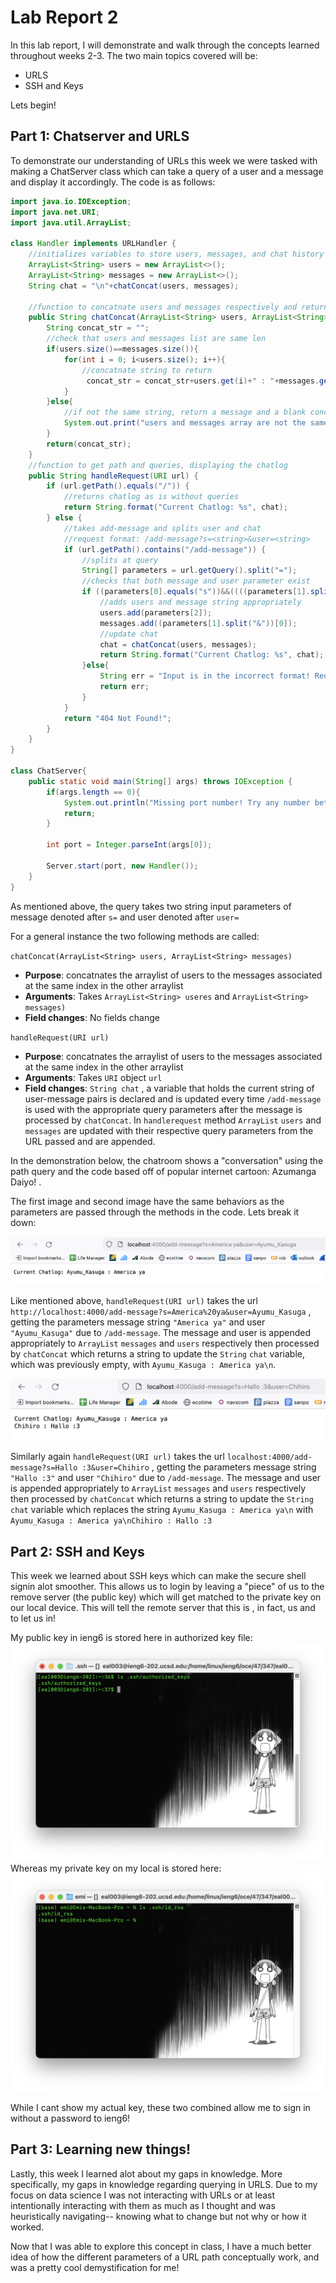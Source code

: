 # Lab Report 2

In this lab report, I will demonstrate and walk through the concepts learned throughout weeks 2-3. The two main topics covered will be: 
- URLS
- SSH and Keys

Lets begin!

## Part 1: Chatserver and URLS
To demonstrate our understanding of URLs this week we were tasked with making a ChatServer class which can take a query of a user and a message and display it accordingly. The code is as follows: 

````java 
import java.io.IOException;
import java.net.URI;
import java.util.ArrayList;

class Handler implements URLHandler {
    //initializes variables to store users, messages, and chat history     
    ArrayList<String> users = new ArrayList<>();
    ArrayList<String> messages = new ArrayList<>();
    String chat = "\n"+chatConcat(users, messages);

    //function to concatnate users and messages respectively and returns a string of the entire chat history
    public String chatConcat(ArrayList<String> users, ArrayList<String> messages){
        String concat_str = "";
        //check that users and messages list are same len
        if(users.size()==messages.size()){
            for(int i = 0; i<users.size(); i++){
                //concatnate string to return
                 concat_str = concat_str+users.get(i)+" : "+messages.get(i)+'\n';
            }
        }else{
            //if not the same string, return a message and a blank concat so that chat isnt affected 
            System.out.print("users and messages array are not the same length!");
        }
        return(concat_str);
    }
    //function to get path and queries, displaying the chatlog
    public String handleRequest(URI url) {
        if (url.getPath().equals("/")) {
            //returns chatlog as is without queries 
            return String.format("Current Chatlog: %s", chat);
        } else {
            //takes add-message and splits user and chat
            //request format: /add-message?s=<string>&user=<string>
            if (url.getPath().contains("/add-message")) {
                //splits at query
                String[] parameters = url.getQuery().split("=");
                //checks that both message and user parameter exist 
                if ((parameters[0].equals("s"))&&((((parameters[1].split("&"))[1]).equals("user")))) {
                    //adds users and message string appropriately
                    users.add(parameters[2]);
                    messages.add((parameters[1].split("&"))[0]);
                    //update chat
                    chat = chatConcat(users, messages);
                    return String.format("Current Chatlog: %s", chat);
                }else{
                    String err = "Input is in the incorrect format! Requires both string and user.";
                    return err;
                }
            }
            return "404 Not Found!";
        }
    }
}

class ChatServer{
    public static void main(String[] args) throws IOException {
        if(args.length == 0){
            System.out.println("Missing port number! Try any number between 1024 to 49151");
            return;
        }

        int port = Integer.parseInt(args[0]);

        Server.start(port, new Handler());
    }
}

````

As mentioned above, the query takes two string input parameters of message denoted after ``s=`` and user denoted after ``user=``

For a general instance the two following methods are called: 

``chatConcat(ArrayList<String> users, ArrayList<String> messages)``
- **Purpose**: concatnates the arraylist of users to the messages associated at the same index in the other arraylist
- **Arguments**: Takes ``ArrayList<String> useres`` and ``ArrayList<String> messages)``
- **Field changes**: No fields change 


``handleRequest(URI url)``
- **Purpose**: concatnates the arraylist of users to the messages associated at the same index in the other arraylist
- **Arguments**: Takes ``URI`` object ``url``
- **Field changes**: ``String chat`` , a variable that holds the current string of user-message pairs is declared and is updated every time ``/add-message`` is used with the appropriate query parameters after the message is processed by ``chatConcat``. In ``handlerequest`` method ``ArrayList`` ``users`` and ``messages`` are updated with their respective query parameters from the URL passed and are appended.  

In the demonstration below, the chatroom shows a "conversation" using the path query and the code based off of popular internet cartoon: Azumanga Daiyo! . 

The first image and second image have the same behaviors as the parameters are passed through the methods in the code. Lets break it down: 

![alt text](images/image-1.png)

Like mentioned above, ``handleRequest(URI url)`` takes the url ``http://localhost:4000/add-message?s=America%20ya&user=Ayumu_Kasuga`` , getting the parameters message string ``"America ya"`` and user ``"Ayumu_Kasuga"`` due to ``/add-message``. The message and user is appended appropriately to ``ArrayList`` ``messages`` and ``users``  respectively then processed by ``chatConcat`` which returns a string to update the ``String`` ``chat`` variable, which was previously empty, with ``Ayumu_Kasuga : America ya\n``.

![alt text](images/image-2.png)

Similarly again ``handleRequest(URI url)`` takes the url ``localhost:4000/add-message?s=Hallo :3&user=Chihiro`` , getting the parameters message string ``"Hallo :3"`` and user ``"Chihiro"`` due to ``/add-message``. The message and user is appended appropriately to ``ArrayList``  ``messages`` and ``users`` respectively then processed by ``chatConcat`` which returns a string to update the ``String`` ``chat`` variable which replaces the string ``Ayumu_Kasuga : America ya\n`` with ``Ayumu_Kasuga : America ya\nChihiro : Hallo :3`` 









## Part 2: SSH and Keys
This week we learned about SSH keys which can make the secure shell signin alot smoother. This allows us to login by leaving a "piece" of us to the remove server (the public key) which will get matched to the private key on our local device. This will tell the remote server that this is , in fact, us and to let us in!

My public key in ieng6 is stored here in authorized key file: 
![alt text](images/image-3.png)
Whereas my private key on my local is stored here:
![alt text](images/image-4.png)

While I cant show my actual key, these two combined allow me to sign in without a password to ieng6! 

## Part 3: Learning new things! 
Lastly, this week I learned alot about my gaps in knowledge. More specifically, my gaps in knowledge regarding querying in URLS. Due to my focus on data science I was not interacting with URLs or at least intentionally interacting with them as much as I thought and was heuristically navigating-- knowing what to change but not why or how it worked.

Now that I was able to explore this concept in class, I have a much better idea of how the different parameters of a URL path conceptually work, and was a pretty cool demystification for me! 
